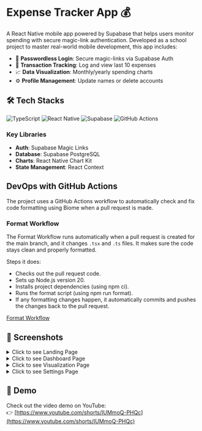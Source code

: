 # Expense Tracker App 💰

A React Native mobile app powered by Supabase that helps users monitor spending with secure magic-link authentication. Developed as a school project to master real-world mobile development, this app includes:
- 🔐 **Passwordless Login**: Secure magic-links via Supabase Auth  
- 💸 **Transaction Tracking**: Log and view last 10 expenses  
- 📈 **Data Visualization**: Monthly/yearly spending charts  
- ⚙️ **Profile Management**: Update names or delete accounts  

## 🛠 Tech Stacks

![TypeScript](https://img.shields.io/badge/TypeScript-3178C6.svg?style=for-the-badge&logo=TypeScript&logoColor=white) ![React Native](https://img.shields.io/badge/React%20Native-61DAFB.svg?style=for-the-badge&logo=React&logoColor=black) ![Supabase](https://img.shields.io/badge/Supabase-3FCF8E.svg?style=for-the-badge&logo=Supabase&logoColor=white) ![GitHub Actions](https://img.shields.io/badge/GitHub%20Actions-2088FF.svg?style=for-the-badge&logo=GitHub-Actions&logoColor=white)

### Key Libraries
- **Auth**: Supabase Magic Links
- **Database**: Supabase PostgreSQL
- **Charts**: React Native Chart Kit
- **State Management**: React Context

## DevOps with GitHub Actions

The project uses a GitHub Actions workflow to automatically check and fix code formatting using Biome when a pull request is made.

### Format Workflow
The Format Workflow runs automatically when a pull request is created for the main branch, and it changes `.tsx` and `.ts` files. It makes sure the code stays clean and properly formatted.

Steps it does:
- Checks out the pull request code.
- Sets up Node.js version 20.
- Installs project dependencies (using npm ci).
- Runs the format script (using npm run format).
- If any formatting changes happen, it automatically commits and pushes the changes back to the pull request.

[Format Workflow](./.github/workflows/format.yml)

## 📸 Screenshots

<details close>
<summary>Click to see Landing Page</summary>

### Before
<img src="./media/before/landing-1.png" alt="Initial landing page design showing basic layout" width="200">
<img src="./media/before/signup-1.png" alt="Initial signup page design with input fields and form layout" width="200">


### After
<img src="./media/after/landing.png" alt="Final landing page design with improved layout and visuals" width="200">


</details>

<details close>
<summary>Click to see Dashboard Page</summary>

### Before
<img src="./media/before/dashboard-1.png" alt="Old dashboard showing a list of transactions" width="200">
<img src="./media/before/dashboard_pop_up-1.png" alt="Old dashboard with an 'add transaction' modal popup" width="200">


### After
<img src="./media/after/dashboard.png" alt="Updated dashboard layout showing transaction summary" width="200">
<img src="./media/after/dashbaord-add-item.png" alt="New dashboard design with 'add transaction' modal open" width="200">
<img src="./media/after/dashboard-show-item.png" alt="New dashboard showing a transaction item in detail" width="200">
<img src="./media/after/dashboard-edit-item.png" alt="New dashboard with 'edit transaction' modal open" width="200">


</details>

<details close>
<summary>Click to see Visualization Page</summary>

### Before
<img src="./media/before/charts-1.png" alt="Old visualization page with simple chart layout" width="200">

### After
<img src="./media/after/visualization-monthly.png" alt="New monthly spending visualization with bar chart" width="200">
<img src="./media/after/visualization-yearly.png" alt="New yearly spending visualization with line chart" width="200">

</details>

<details close>
<summary>Click to see Settings Page</summary>

### Before
<img src="./media/before/settings-1.png" alt="Old settings page with basic input form included danger zone for account deletion" width="200">

### After
<img src="./media/after/settings-complete-profile.png" alt="Updated settings page prompting user to complete profile" width="200">
<img src="./media/after/settings-input.png" alt="Settings page showing user input form fields" width="200">
<img src="./media/after/settings-completed-profile.png" alt="Updated settings page with completed profile information" width="200">

</details>

## 🎥 Demo

Check out the video demo on YouTube:  
👉 [https://www.youtube.com/shorts/IUMmoQ-PHQc](https://www.youtube.com/shorts/IUMmoQ-PHQc)

